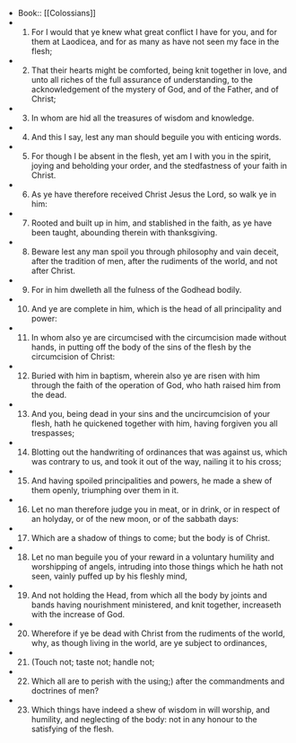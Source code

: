 - Book:: [[Colossians]]
- 1. For I would that ye knew what great conflict I have for you, and for them at Laodicea, and for as many as have not seen my face in the flesh;
- 2. That their hearts might be comforted, being knit together in love, and unto all riches of the full assurance of understanding, to the acknowledgement of the mystery of God, and of the Father, and of Christ;
- 3. In whom are hid all the treasures of wisdom and knowledge.
- 4. And this I say, lest any man should beguile you with enticing words.
- 5. For though I be absent in the flesh, yet am I with you in the spirit, joying and beholding your order, and the stedfastness of your faith in Christ.
- 6. As ye have therefore received Christ Jesus the Lord, so walk ye in him:
- 7. Rooted and built up in him, and stablished in the faith, as ye have been taught, abounding therein with thanksgiving.
- 8. Beware lest any man spoil you through philosophy and vain deceit, after the tradition of men, after the rudiments of the world, and not after Christ.
- 9. For in him dwelleth all the fulness of the Godhead bodily.
- 10. And ye are complete in him, which is the head of all principality and power:
- 11. In whom also ye are circumcised with the circumcision made without hands, in putting off the body of the sins of the flesh by the circumcision of Christ:
- 12. Buried with him in baptism, wherein also ye are risen with him through the faith of the operation of God, who hath raised him from the dead.
- 13. And you, being dead in your sins and the uncircumcision of your flesh, hath he quickened together with him, having forgiven you all trespasses;
- 14. Blotting out the handwriting of ordinances that was against us, which was contrary to us, and took it out of the way, nailing it to his cross;
- 15. And having spoiled principalities and powers, he made a shew of them openly, triumphing over them in it.
- 16. Let no man therefore judge you in meat, or in drink, or in respect of an holyday, or of the new moon, or of the sabbath days:
- 17. Which are a shadow of things to come; but the body is of Christ.
- 18. Let no man beguile you of your reward in a voluntary humility and worshipping of angels, intruding into those things which he hath not seen, vainly puffed up by his fleshly mind,
- 19. And not holding the Head, from which all the body by joints and bands having nourishment ministered, and knit together, increaseth with the increase of God.
- 20. Wherefore if ye be dead with Christ from the rudiments of the world, why, as though living in the world, are ye subject to ordinances,
- 21. (Touch not; taste not; handle not;
- 22. Which all are to perish with the using;) after the commandments and doctrines of men?
- 23. Which things have indeed a shew of wisdom in will worship, and humility, and neglecting of the body: not in any honour to the satisfying of the flesh.
